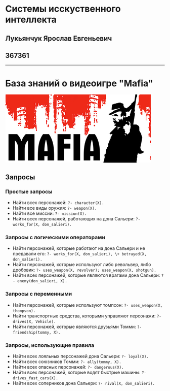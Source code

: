 # Системы исскуственного интеллекта
## Лукьянчук Ярослав Евгеньевич
## 367361

---

# База знаний о видеоигре "Mafia"
<a href="./prolog/main.pl"> 
<img src="./images/mafia.jpg" alt="База знаний здесь">
</a>

## Запросы

### Простые запросы

*   Найти всех персонажей: `?- character(X).`
*   Найти все виды оружия: `?- weapon(X).`
*   Найти все миссии: `?- mission(X).`
*   Найти всех персонажей, работающих на дона Сальери: `?- works_for(X, don_salieri).`

### Запросы с логическими операторами

*   Найти персонажей, которые работают на дона Сальери и не предавали его: `?- works_for(X, don_salieri), \+ betrayed(X, don_salieri).`
*   Найти персонажей, которые используют либо револьвер, либо дробовик: `?- uses_weapon(X, revolver); uses_weapon(X, shotgun).`
*   Найти всех персонажей, которые являются врагами дона Сальери: `?- enemy(don_salieri, X).`

### Запросы с переменными

*   Найти персонажей, которые используют томпсон: `?- uses_weapon(X, thompson).`
*   Найти транспортные средства, которыми управляют персонажи: `?- drives(X, Vehicle).`
*   Найти персонажей, которые являются друзьями Томми: `?- friendship(tommy, X).`

### Запросы, использующие правила

*   Найти всех лояльных персонажей дона Сальери: `?- loyal(X).`
*   Найти всех союзников Томми: `?- ally(tommy, X).`
*   Найти всех опасных персонажей: `?- dangerous(X).`
*   Найти всех персонажей, которые водят быстрые машины: `?- drives_fast_cars(X).`
*   Найти всех соперников дона Сальери: `?- rival(X, don_salieri).`
